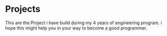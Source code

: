 # Projects
This are the Project i have build during my 4 years of engineering program. i hope this might help you in your way to become a good programmer.
